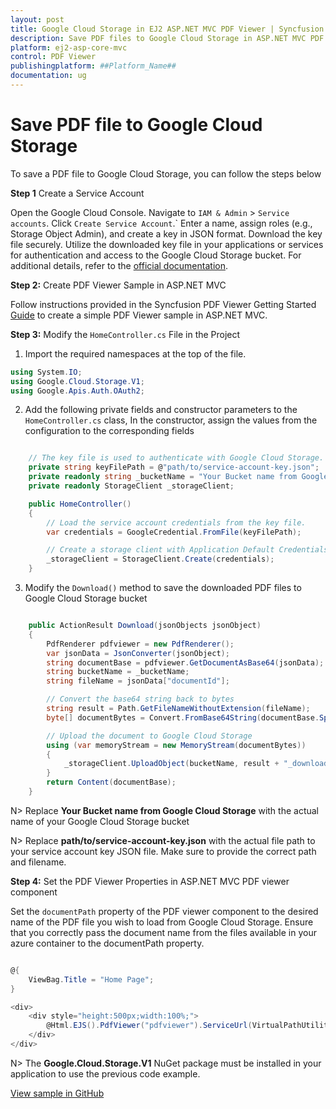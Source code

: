 ```yaml
---
layout: post
title: Google Cloud Storage in EJ2 ASP.NET MVC PDF Viewer | Syncfusion
description: Save PDF files to Google Cloud Storage in ASP.NET MVC PDF Viewer component of Syncfusion Essential JS 2 and more.
platform: ej2-asp-core-mvc
control: PDF Viewer
publishingplatform: ##Platform_Name##
documentation: ug
---
```


# Save PDF file to Google Cloud Storage

To save a PDF file to Google Cloud Storage, you can follow the steps below

**Step 1** Create a Service Account

Open the Google Cloud Console. Navigate to `IAM & Admin` > `Service accounts`. Click `Create Service Account`.` Enter a name, assign roles (e.g., Storage Object Admin), and create a key in JSON format. Download the key file securely. Utilize the downloaded key file in your applications or services for authentication and access to the Google Cloud Storage bucket. For additional details, refer to the [official documentation](https://cloud.google.com/iam/docs/service-accounts-create).

**Step 2:** Create PDF Viewer Sample in ASP.NET MVC

Follow instructions provided in the Syncfusion PDF Viewer Getting Started [Guide](https://ej2.syncfusion.com/aspnetmvc/documentation/pdfviewer/getting-started-with-server-backed#integrate-pdf-viewer-into-an-aspnet-mvc-application) to create a simple PDF Viewer sample in ASP.NET MVC.

**Step 3:** Modify the `HomeController.cs` File in the Project 

1. Import the required namespaces at the top of the file.

```csharp
using System.IO;
using Google.Cloud.Storage.V1;
using Google.Apis.Auth.OAuth2;

```
2. Add the following private fields and constructor parameters to the `HomeController.cs` class, In the constructor, assign the values from the configuration to the corresponding fields

```csharp

    // The key file is used to authenticate with Google Cloud Storage.
    private string keyFilePath = @"path/to/service-account-key.json"; 
    private readonly string _bucketName = "Your Bucket name from Google Cloud Storage";
    private readonly StorageClient _storageClient;

    public HomeController()
    {
        // Load the service account credentials from the key file.
        var credentials = GoogleCredential.FromFile(keyFilePath);

        // Create a storage client with Application Default Credentials
        _storageClient = StorageClient.Create(credentials);
    }  

```

3. Modify the `Download()` method to save the downloaded PDF files to Google Cloud Storage bucket

```csharp

    public ActionResult Download(jsonObjects jsonObject)
    {
        PdfRenderer pdfviewer = new PdfRenderer();
        var jsonData = JsonConverter(jsonObject);
        string documentBase = pdfviewer.GetDocumentAsBase64(jsonData);
        string bucketName = _bucketName;
        string fileName = jsonData["documentId"];

        // Convert the base64 string back to bytes
        string result = Path.GetFileNameWithoutExtension(fileName);
        byte[] documentBytes = Convert.FromBase64String(documentBase.Split(',')[1]);

        // Upload the document to Google Cloud Storage
        using (var memoryStream = new MemoryStream(documentBytes))
        {
            _storageClient.UploadObject(bucketName, result + "_downloaded.pdf", null, memoryStream);
        }
        return Content(documentBase);
    }
```

N> Replace **Your Bucket name from Google Cloud Storage** with the actual name of your Google Cloud Storage bucket

N> Replace **path/to/service-account-key.json** with the actual file path to your service account key JSON file. Make sure to provide the correct path and filename.

**Step 4:** Set the PDF Viewer Properties in ASP.NET MVC PDF viewer component

Set the `documentPath` property of the PDF viewer component to the desired name of the PDF file you wish to load from Google Cloud Storage. Ensure that you correctly pass the document name from the files available in your azure container to the documentPath property.

```csharp

@{
    ViewBag.Title = "Home Page";
}

<div>
    <div style="height:500px;width:100%;">
        @Html.EJS().PdfViewer("pdfviewer").ServiceUrl(VirtualPathUtility.ToAbsolute("~/Home/")).DocumentPath("PDF_Succinctly.pdf").Render()
    </div>
</div>

```

N> The **Google.Cloud.Storage.V1** NuGet package must be installed in your application to use the previous code example.

[View sample in GitHub](https://github.com/SyncfusionExamples/open-save-pdf-documents-in-google-cloud-storage)